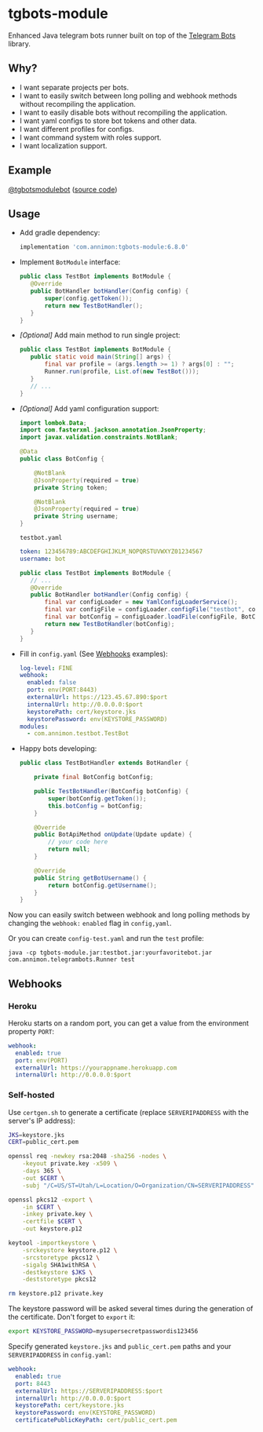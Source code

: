 # tgbots-module

Enhanced Java telegram bots runner built on top of the [Telegram Bots](https://github.com/rubenlagus/TelegramBots) library.

## Why?

 - I want separate projects per bots.
 - I want to easily switch between long polling and webhook methods without recompiling the application.
 - I want to easily disable bots without recompiling the application.
 - I want yaml configs to store bot tokens and other data.
 - I want different profiles for configs.
 - I want command system with roles support.
 - I want localization support.

## Example

 [@tgbotsmodulebot](https://t.me/tgbotsmodulebot) ([source code](https://github.com/annimon-tutorials/tgbotsmodule-webhook-bot))

 
## Usage
 
 - Add gradle dependency:
 
    ```groovy
    implementation 'com.annimon:tgbots-module:6.8.0'
    ```

 - Implement `BotModule` interface:
 
    ```java
    public class TestBot implements BotModule {   
       @Override
       public BotHandler botHandler(Config config) {
           super(config.getToken());
           return new TestBotHandler();
       }
    }
    ```
 
 - _[Optional]_ Add main method to run single project:
 
    ```java
    public class TestBot implements BotModule {   
       public static void main(String[] args) {
           final var profile = (args.length >= 1) ? args[0] : "";
           Runner.run(profile, List.of(new TestBot()));
       }
       // ...
    }
    ```
 
 - _[Optional]_ Add yaml configuration support:
 
    ```java
    import lombok.Data;
    import com.fasterxml.jackson.annotation.JsonProperty;
    import javax.validation.constraints.NotBlank;
    
    @Data
    public class BotConfig {
    
        @NotBlank
        @JsonProperty(required = true)
        private String token;
    
        @NotBlank
        @JsonProperty(required = true)
        private String username;
    }
    ```
    
    `testbot.yaml`
    ```yaml
    token: 123456789:ABCDEFGHIJKLM_NOPQRSTUVWXYZ01234567
    username: bot
    ```
    
    ```java
    public class TestBot implements BotModule {   
       // ...
       @Override
       public BotHandler botHandler(Config config) {
           final var configLoader = new YamlConfigLoaderService();
           final var configFile = configLoader.configFile("testbot", config.getProfile());
           final var botConfig = configLoader.loadFile(configFile, BotConfig.class);
           return new TestBotHandler(botConfig);
       }
    }
    ```

 - Fill in `config.yaml` (See [Webhooks](#webhooks) examples):
 
    ```yaml
    log-level: FINE
    webhook:
      enabled: false
      port: env(PORT:8443)
      externalUrl: https://123.45.67.890:$port
      internalUrl: http://0.0.0.0:$port
      keystorePath: cert/keystore.jks
      keystorePassword: env(KEYSTORE_PASSWORD)
    modules:
      - com.annimon.testbot.TestBot
    ```
 
 - Happy bots developing:
 
    ```java
    public class TestBotHandler extends BotHandler {
    
        private final BotConfig botConfig;
    
        public TestBotHandler(BotConfig botConfig) {
            super(botConfig.getToken());
            this.botConfig = botConfig;
        }
    
        @Override
        public BotApiMethod onUpdate(Update update) {
            // your code here
            return null;
        }
    
        @Override
        public String getBotUsername() {
            return botConfig.getUsername();
        }
    }
    ```

Now you can easily switch between webhook and long polling methods by changing the `webhook:` `enabled` flag in `config,yaml`.

Or you can create `config-test.yaml` and run the `test` profile:

```
java -cp tgbots-module.jar:testbot.jar:yourfavoritebot.jar com.annimon.telegrambots.Runner test
```


## Webhooks

### Heroku

Heroku starts on a random port, you can get a value from the environment property `PORT`:

 ```yaml
 webhook:
   enabled: true
   port: env(PORT)
   externalUrl: https://yourappname.herokuapp.com
   internalUrl: http://0.0.0.0:$port
 ```

### Self-hosted

Use `certgen.sh` to generate a certificate (replace `SERVERIPADDRESS` with the server's IP address):

```bash
JKS=keystore.jks
CERT=public_cert.pem

openssl req -newkey rsa:2048 -sha256 -nodes \
    -keyout private.key -x509 \
    -days 365 \
    -out $CERT \
    -subj "/C=US/ST=Utah/L=Location/O=Organization/CN=SERVERIPADDRESS"

openssl pkcs12 -export \
    -in $CERT \
    -inkey private.key \
    -certfile $CERT \
    -out keystore.p12

keytool -importkeystore \
    -srckeystore keystore.p12 \
    -srcstoretype pkcs12 \
    -sigalg SHA1withRSA \
    -destkeystore $JKS \
    -deststoretype pkcs12

rm keystore.p12 private.key
```

The keystore password will be asked several times during the generation of the certificate. Don't forget to `export` it:

```bash
export KEYSTORE_PASSWORD=mysupersecretpasswordis123456
```

Specify generated `keystore.jks` and `public_cert.pem` paths and your `SERVERIPADDRESS` in `config.yaml`: 

 ```yaml
 webhook:
   enabled: true
   port: 8443
   externalUrl: https://SERVERIPADDRESS:$port
   internalUrl: http://0.0.0.0:$port
   keystorePath: cert/keystore.jks
   keystorePassword: env(KEYSTORE_PASSWORD)
   certificatePublicKeyPath: cert/public_cert.pem
 ```
